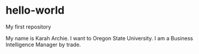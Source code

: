# hello-world
My first repository

My name is Karah Archie. I want to Oregon State University. I am a Business Intelligence Manager by trade. 
